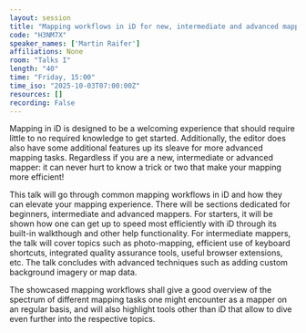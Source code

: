 ```yaml
---
layout: session
title: "Mapping workflows in iD for new, intermediate and advanced mappers"
code: "H3NM7X"
speaker_names: ['Martin Raifer']
affiliations: None
room: "Talks I"
length: "40"
time: "Friday, 15:00"
time_iso: "2025-10-03T07:00:00Z"
resources: []
recording: False
---
```


Mapping in iD is designed to be a welcoming experience that should require little to no required knowledge to get started. Additionally, the editor does also have some additional features up its sleave for more advanced mapping tasks. Regardless if you are a new, intermediate or advanced mapper: it can never hurt to know a trick or two that make your mapping more efficient!

This talk will go through common mapping workflows in iD and how they can elevate your mapping experience. There will be sections dedicated for beginners, intermediate and advanced mappers. For starters, it will be shown how one can get up to speed most efficiently with iD through its built-in walkthough and other help functionality. For intermediate mappers, the talk will cover topics such as photo-mapping, efficient use of keyboard shortcuts, integrated quality assurance tools, useful browser extensions, etc. The talk concludes with advanced techniques such as adding custom background imagery or map data.

The showcased mapping workflows shall give a good overview of the spectrum of different mapping tasks one might encounter as a mapper on an regular basis, and will also highlight tools other than iD that allow to dive even further into the respective topics.

